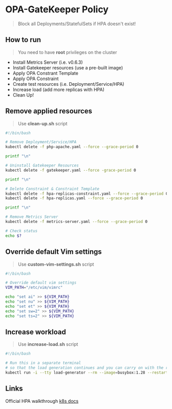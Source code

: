 # OPA-GateKeeper Policy
> Block all Deployments/StatefulSets if HPA doesn't exist!

## How to run
> You need to have **root** privileges on the cluster

- Install Metrics Server (i.e. v0.6.3)
- Install Gatekeeper resources (use a pre-built image)
- Apply OPA Constrant Template
- Apply OPA Constraint
- Create test resources (i.e. Deployment/Service/HPA)
- Increase load (add more replicas with HPA)
- Clean Up!

## Remove applied resources
> Use **clean-up.sh** script

```bash
#!/bin/bash

# Remove Deployment/Service/HPA
kubectl delete -f php-apache.yaml --force --grace-period 0

printf "\n"

# Uninstall Gatekeeper Resources
kubectl delete -f gatekeeper.yaml --force -grace-period 0

printf "\n"

# Delete Constraint & Constraint Template
kubectl delete -f hpa-replicas-constraint.yaml --force --grace-period 0
kubectl delete -f hpa-replicas.yaml --force --grace-period 0

printf "\n"

# Remove Metrics Server
kubectl delete -f metrics-server.yaml --force --grace-period 0

# Check status
echo $?
```

## Override default Vim settings
> Use **custom-vim-settings.sh** script

```bash
#!/bin/bash

# Override default vim settings
VIM_PATH="/etc/vim/vimrc"

echo "set ai" >> ${VIM_PATH}
echo "set nu" >> ${VIM_PATH}
echo "set et" >> ${VIM_PATH}
echo "set sw=2" >> ${VIM_PATH}
echo "set ts=2" >> ${VIM_PATH}
```

## Increase workload
> Use **increase-load.sh** script

```bash
#!/bin/bash

# Run this in a separate terminal
# so that the load generation continues and you can carry on with the rest of the steps
kubectl run -i --tty load-generator --rm --image=busybox:1.28 --restart=Never -- /bin/sh -c "while sleep 0.01; do wget -q -O- http://php-apache; done"
```

## Links
Official HPA walkthrough [k8s docs](https://kubernetes.io/docs/tasks/run-application/horizontal-pod-autoscale-walkthrough/)
